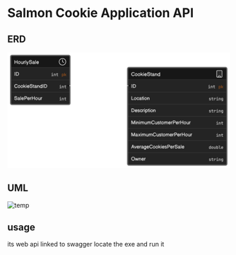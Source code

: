 # Salmon Cookie Application API

## ERD

![temp](./1.png)

## UML

![temp](./SalmonCookiesAPI_UML.png)

## usage 
its web api linked to swagger locate the exe and run it